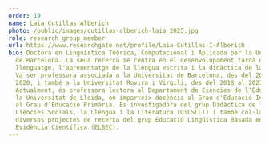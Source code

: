 ```yaml
---
order: 19
name: Laia Cutillas Alberich
photo: /public/images/cutillas-alberich-laia_2025.jpg
role: research_group_member
url: https://www.researchgate.net/profile/Laia-Cutillas-I-Alberich
bio: Doctora en Lingüística Teòrica, Computacional i Aplicada per la Universitat
  de Barcelona. La seua recerca se centra en el desenvolupament tardà del
  llenguatge, l'aprenentatge de la llengua escrita i la didàctica de la llengua.
  Va ser professora associada a la Universitat de Barcelona, des del 2015 al
  2020, i també a la Universitat Rovira i Virgili, des del 2018 al 2021.
  Actualment, és professora lectora al Departament de Ciències de l’Educació de
  la Universitat de Lleida, on imparteix docència al Grau d'Educació Infantil i
  al Grau d'Educació Primària. És investigadora del grup Didàctica de les
  Ciències Socials, la Llengua i la Literatura (DiCSLLi) i també col·labora en
  diversos projectes de recerca del grup Educació Lingüística Basada en
  Evidència Científica (ELBEC).
---
```

